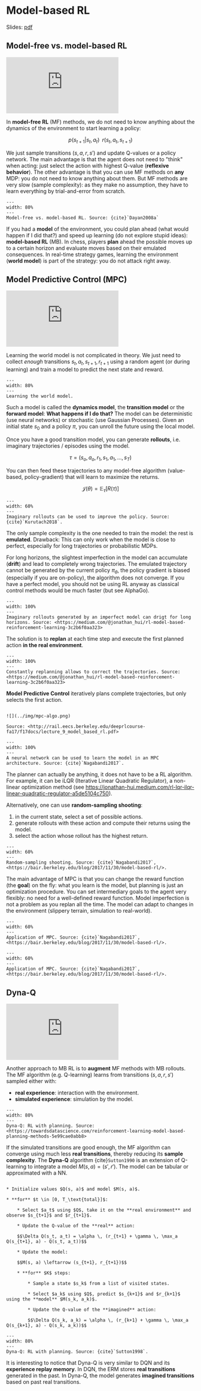 # Model-based RL

Slides: [pdf](https://www.tu-chemnitz.de/informatik/KI/edu/deeprl/lectures/pdf/4.1-ModelBased.pdf)

## Model-free vs. model-based RL

<div class='embed-container'><iframe src='https://www.youtube.com/embed/p3k05RxrTVE' frameborder='0' allowfullscreen></iframe></div>

In **model-free RL** (MF) methods, we do not need to know anything about the dynamics of the environment to start learning a policy:

$$p(s_{t+1} | s_t, a_t) \; \; r(s_t, a_t, s_{t+1})$$

We just sample transitions $(s, a, r, s')$ and update Q-values or a policy network. The main advantage is that the agent does not need to "think" when acting: just select the action with highest Q-value (**reflexive behavior**). The other advantage is that you can use MF methods on **any** MDP: you do not need to know anything about them. But MF methods are very slow (sample complexity): as they make no assumption, they have to learn everything by trial-and-error from scratch.
 
```{figure} ../img/modelbased2.png
---
width: 80%
---
Model-free vs. model-based RL. Source: {cite}`Dayan2008a`
```

If you had a **model** of the environment, you could plan ahead (what would happen if I did that?) and speed up learning (do not explore stupid ideas): **model-based RL** (MB). 
In chess, players **plan** ahead the possible moves up to a certain horizon and evaluate moves based on their emulated consequences.
In real-time strategy games, learning the environment (**world model**) is part of the strategy: you do not attack right away.


## Model Predictive Control (MPC)

<div class='embed-container'><iframe src='https://www.youtube.com/embed/WGGqJ-vOoqE' frameborder='0' allowfullscreen></iframe></div>

Learning the world model is not complicated in theory.
We just need to collect *enough* transitions $s_t, a_t, s_{t+1}, r_{t+1}$ using a random agent (or during learning) and train a model to predict the next state and reward.

```{figure} ../img/learningdynamics.svg
---
width: 80%
---
Learning the world model.
```

Such a model is called the **dynamics model**, the **transition model** or the **forward model**: **What happens if I do that?** The model can be deterministic (use neural networks) or stochastic (use Gaussian Processes). Given an initial state $s_0$ and a policy $\pi$, you can unroll the future using the local model.

Once you have a good transition model, you can generate **rollouts**, i.e. imaginary trajectories / episodes using the model.

$$\tau = (s_o, a_o, r_ 1, s_1, a_1, \ldots, s_T)$$

You can then feed these trajectories to any model-free algorithm (value-based, policy-gradient) that will learn to maximize the returns.

$$\mathcal{J}(\theta) = \mathbb{E}_{\tau}[R(\tau)]$$


```{figure} ../img/mpc-rollout.png
---
width: 60%
---
Imaginary rollouts can be used to improve the policy. Source: {cite}`Kurutach2018`.
```

The only sample complexity is the one needed to train the model: the rest is **emulated**. Drawback: This can only work when the model is close to perfect, especially for long trajectories or probabilistic MDPs.

For long horizons, the slightest imperfection in the model can accumulate (**drift**) and lead to completely wrong trajectories.
The emulated trajectory cannot be generated by the current policy $\pi_\theta$, the policy gradient is biased (especially if you are on-policy), the algorithm does not converge. If you have a perfect model, you should not be using RL anyway as classical control methods would be much faster (but see AlphaGo).



```{figure} ../img/mpc-drift1.jpeg
---
width: 100%
---
Imaginary rollouts generated by an imperfect model can drigt for long horizons. Source: <https://medium.com/@jonathan_hui/rl-model-based-reinforcement-learning-3c2b6f0aa323>
```

The solution is to **replan** at each time step and execute the first planned action **in the real environment**.


```{figure} ../img/mpc-drift2.jpeg
---
width: 100%
---
Constantly replanning allows to correct the trajectories. Source: <https://medium.com/@jonathan_hui/rl-model-based-reinforcement-learning-3c2b6f0aa323>
```

**Model Predictive Control** iteratively plans complete trajectories, but only selects the first action.

```{admonition} Model Predictive Control

![](../img/mpc-algo.png)

Source: <http://rail.eecs.berkeley.edu/deeprlcourse-fa17/f17docs/lecture_9_model_based_rl.pdf>
```


```{figure} ../img/mpc-architecture.png
---
width: 100%
---
A neural network can be used to learn the model in an MPC architecture. Source: {cite}`Nagabandi2017`.
```

The planner can actually be anything, it does not have to be a RL algorithm. For example, it can be iLQR (Iterative Linear Quadratic Regulator), a non-linear optimization method (see <https://jonathan-hui.medium.com/rl-lqr-ilqr-linear-quadratic-regulator-a5de5104c750>).


Alternatively, one can use **random-sampling shooting**:

1. in the current state, select a set of possible actions.
2. generate rollouts with these action and compute their returns using the model.
3. select the action whose rollout has the highest return.

```{figure} ../img/mpc-example.png
---
width: 60%
---
Random-sampling shooting. Source: {cite}`Nagabandi2017`, <https://bair.berkeley.edu/blog/2017/11/30/model-based-rl/>.
```

The main advantage of MPC is that you can change the reward function (the **goal**) on the fly: what you learn is the model, but planning is just an optimization procedure. You can set intermediary goals to the agent very flexibly: no need for a well-defined reward function. Model imperfection is not a problem as you replan all the time. The model can adapt to changes in the environment (slippery terrain, simulation to real-world).

```{figure} ../img/mpc-application1.gif
---
width: 60%
---
Application of MPC. Source: {cite}`Nagabandi2017`, <https://bair.berkeley.edu/blog/2017/11/30/model-based-rl/>.
```

```{figure} ../img/mpc-application2.gif
---
width: 60%
---
Application of MPC. Source: {cite}`Nagabandi2017`, <https://bair.berkeley.edu/blog/2017/11/30/model-based-rl/>.
```


## Dyna-Q

<div class='embed-container'><iframe src='https://www.youtube.com/embed/0MVpljc2KJc' frameborder='0' allowfullscreen></iframe></div>

Another approach to MB RL is to **augment** MF methods with MB rollouts. The MF algorithm (e.g. Q-learning) learns from transitions $(s, a, r, s')$ sampled either with:

* **real experience**: interaction with the environment.
* **simulated experience**: simulation by the model.

```{figure} ../img/dynaq.png
---
width: 80%
---
Dyna-Q: RL with planning. Source: <https://towardsdatascience.com/reinforcement-learning-model-based-planning-methods-5e99cae0abb8>
```


If the simulated transitions are good enough, the MF algorithm can converge using much less **real transitions**, thereby reducing its **sample complexity**. The **Dyna-Q** algorithm {cite}`Sutton1990` is an extension of Q-learning to integrate a model $M(s, a) = (s', r')$. The model can be tabular or approximated with a NN.

```{admonition} Dyna-Q

* Initialize values $Q(s, a)$ and model $M(s, a)$.

* **for** $t \in [0, T_\text{total}]$:

    * Select $a_t$ using $Q$, take it on the **real environment** and observe $s_{t+1}$ and $r_{t+1}$.

    * Update the Q-value of the **real** action:

    $$\Delta Q(s_t, a_t) = \alpha \, (r_{t+1} + \gamma \, \max_a Q(s_{t+1}, a) - Q(s_t, a_t))$$

    * Update the model:

    $$M(s, a) \leftarrow (s_{t+1}, r_{t+1})$$

    * **for** $K$ steps:

        * Sample a state $s_k$ from a list of visited states.

        * Select $a_k$ using $Q$, predict $s_{k+1}$ and $r_{k+1}$ using the **model** $M(s_k, a_k)$.

        * Update the Q-value of the **imagined** action:

        $$\Delta Q(s_k, a_k) = \alpha \, (r_{k+1} + \gamma \, \max_a Q(s_{k+1}, a) - Q(s_k, a_k))$$
```

```{figure} ../img/dynaq2.png
---
width: 80%
---
Dyna-Q: RL with planning. Source: {cite}`Sutton1998`.
```

It is interesting to notice that Dyna-Q is very similar to DQN and its **experience replay memory**.
In DQN, the ERM stores **real transitions** generated in the past.
In Dyna-Q, the model generates **imagined transitions** based on past real transitions.

